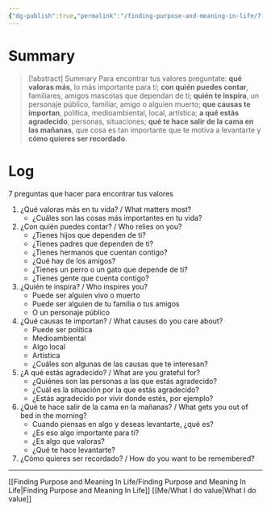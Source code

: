 ```yaml
---
{"dg-publish":true,"permalink":"/finding-purpose-and-meaning-in-life/7-questions-exercise-introduction/","hide":true,"created":"2024-01-25T19:06","updated":"2024-02-03T12:25"}
---
```


# Summary
>[!abstract] Summary
> Para encontrar tus valores preguntate: **qué valoras más**, lo más importante para ti; **con quién puedes contar**, familiares, amigos mascotas que dependan de ti; **quién te inspira**, un personaje público, familiar, amigo o alguien muerto; **que causas te importan**, política, medioambiental, local, artística; **a qué estás agradecido**, personas, situaciones; **qué te hace salir de la cama en las mañanas**, que cosa es tan importante que te motiva a levantarte y **cómo quieres ser recordado**.

# Log
7 preguntas que hacer para encontrar tus valores
1. ¿Qué valoras más en tu vida? / What matters most?
   - ¿Cuáles son las cosas más importantes en tu vida?
2. ¿Con quién puedes contar? / Who relies on you?
   - ¿Tienes hijos que dependen de ti?
   - ¿Tienes padres que dependen de ti?
   - ¿Tienes hermanos que cuentan contigo?
   - ¿Qué hay de los amigos?
   - ¿Tienes un perro o un gato que depende de ti?
   - ¿Tienes gente que cuenta contigo?
3. ¿Quién te inspira? / Who inspires you?
   - Puede ser alguien vivo o muerto
   - Puede ser alguien de tu familia o tus amigos
   - O un personaje público
4. ¿Qué causas te importan? / What causes do you care about?
   - Puede ser política
   - Medioambiental
   - Algo local
   - Artística
   - ¿Cuáles son algunas de las causas que te interesan?
5. ¿A qué estás agradecido? / What are you grateful for?
   - ¿Quiénes son las personas a las que estás agradecido?
   - ¿Cuál es la situación por la que estás agradecido?
   - ¿Estás agradecido por vivir donde estés, por ejemplo?
6. ¿Qué te hace salir de la cama en la mañanas? / What gets you out of bed in the morning?
   - Cuando piensas en algo y deseas levantarte, ¿qué es? 
   - ¿Es eso algo importante para ti? 
   - ¿Es algo que valoras?
   - ¿Qué te hace levantarte?
7. ¿Cómo quieres ser recordado? / How do you want to be remembered?

---
[[Finding Purpose and Meaning In Life/Finding Purpose and Meaning In Life\|Finding Purpose and Meaning In Life]]
[[Me/What I do value\|What I do value]]